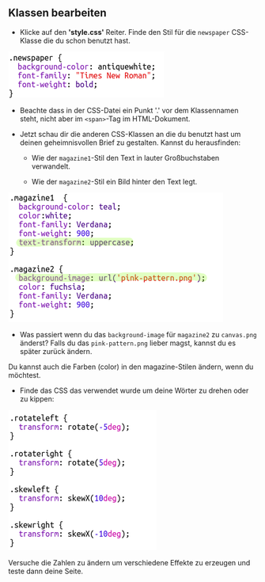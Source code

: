 ## Klassen bearbeiten

+ Klicke auf den **'style.css'** Reiter. Finde den Stil für die `newspaper` CSS-Klasse die du schon benutzt hast.

![Screenshot](images/letter-newspaper.png)

+ Beachte dass in der CSS-Datei ein Punkt '.' vor dem Klassennamen steht, nicht aber im `<span>`-Tag im HTML-Dokument.

+ Jetzt schau dir die anderen CSS-Klassen an die du benutzt hast um deinen geheimnisvollen Brief zu gestalten. Kannst du herausfinden:
    
    + Wie der `magazine1`-Stil den Text in lauter Großbuchstaben verwandelt.
    
    + Wie der `magazine2`-Stil ein Bild hinter den Text legt.

![Screenshot](images/letter-magazines.png)

+ Was passiert wenn du das `background-image` für `magazine2` zu `canvas.png` änderst? Falls du das `pink-pattern.png` lieber magst, kannst du es später zurück ändern. 

Du kannst auch die Farben (color) in den magazine-Stilen ändern, wenn du möchtest.

+ Finde das CSS das verwendet wurde um deine Wörter zu drehen oder zu kippen:

![Screenshot](images/letter-rotate-skew.png)

Versuche die Zahlen zu ändern um verschiedene Effekte zu erzeugen und teste dann deine Seite.